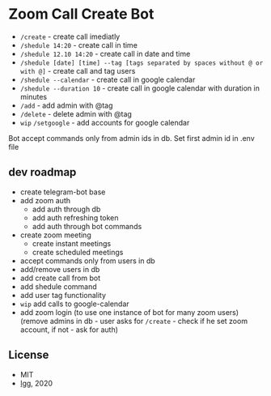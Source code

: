 # Zoom Call Create Bot

- `/create` - create call imediatly
- `/shedule 14:20` - create call in time
- `/shedule 12.10 14:20` - create call in date and time
- `/shedule [date] [time] --tag [tags separated by spaces without @ or with @]` - create call and tag users
- `/shedule --calendar` - create call in google calendar 
- `/shedule --duration 10` - create call in google calendar with duration in minutes
- `/add` - add admin with @tag
- `/delete` - delete admin with @tag
- `wip` `/setgoogle` - add accounts for google calendar

Bot accept commands only from admin ids in db. Set first admin id in .env file

## dev roadmap

- create telegram-bot base
- add zoom auth
    - add auth through db
    - add auth refreshing token
    - add auth through bot commands
- create zoom meeting
    - create instant meetings
    - create scheduled meetings
- accept commands only from users in db
- add/remove users in db
- add create call from bot
- add shedule command
- add user tag functionality
- `wip` add calls to google-calendar
- add zoom login (to use one instance of bot for many zoom users) (remove admins in db - user asks for `/create` - check if he set zoom account, if not - ask for auth)

## License

* MIT
* [lgg](https://github.com/lgg), 2020

